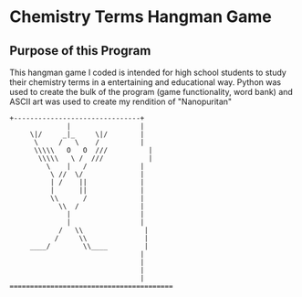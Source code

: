 # Chemistry Terms Hangman Game

## Purpose of this Program

This hangman game I coded is intended for high school students to study their chemistry terms in a entertaining and educational way. 
Python was used to create the bulk of the program (game functionality, word bank) and ASCII art was used to create my rendition of "Nanopuritan"
```
+-------------------------------+
              |                 |
     \|/     _|_     \|/        |
      \     /   \    /          |
      \\\\\   O   O  ///          |
       \\\\\   \ /  ///           |
         \    |   /             |
          \ //  \/              |
          | /    ||             |
          |      ||             | 
          \\      /             | 
            \\  /               |
              |                 |
              |                 |
            /   \\               |
           /     \\              |
     ____/        \\____         |
                                |
                                |
                                |
                                |
========================================
```
